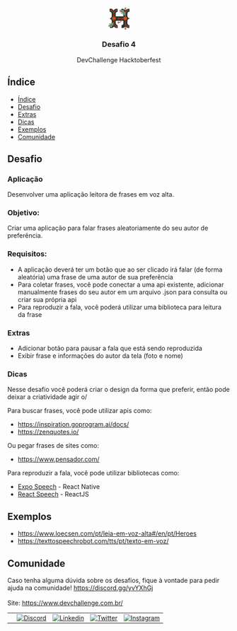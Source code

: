 <br />
<p align="center">

  <img width="10%" align="center" src="../../recursos/icon.svg"/>
  
  <h3 align="center">Desafio 4</h3>

  <p align="center">
   DevChallenge Hacktoberfest
  </p>

## Índice

- [Índice](#índice)
- [Desafio](#desafio)
- [Extras](#extras)
- [Dicas](#dicas)
- [Exemplos](#exemplos)
- [Comunidade](#comunidade)

## Desafio 

### Aplicação
Desenvolver uma aplicação leitora de frases em voz alta.

### Objetivo: 
Criar uma aplicação para falar frases aleatoriamente do seu autor de preferência.

### Requisitos:
- A aplicação deverá ter um botão que ao ser clicado irá falar (de forma aleatória) uma frase de uma autor de sua preferência
- Para coletar frases, você pode conectar a uma api existente, adicionar manualmente frases do seu autor em um arquivo .json para consulta ou criar sua própria api
- Para reproduzir a fala, você poderá utilizar uma biblioteca para leitura da frase

### Extras
- Adicionar botão para pausar a fala que está sendo reproduzida
- Exibir frase e informações do autor da tela (foto e nome)


### Dicas
Nesse desafio você poderá criar o design da forma que preferir, então pode deixar a criatividade agir o/

Para buscar frases, você pode utilizar apis como:
- https://inspiration.goprogram.ai/docs/
- https://zenquotes.io/

Ou pegar frases de sites como:
- https://www.pensador.com/

Para reproduzir a fala, você pode utilizar bibliotecas como:
- [Expo Speech](https://www.npmjs.com/package/expo-speech) - React Native
- [React Speech](https://www.npmjs.com/package/react-speech) - ReactJS


## Exemplos
- https://www.loecsen.com/pt/leia-em-voz-alta#/en/pt/Heroes
- https://texttospeechrobot.com/tts/pt/texto-em-voz/

## Comunidade
Caso tenha alguma dúvida sobre os desafios, fique à vontade para pedir ajuda na comunidade! https://discord.gg/yvYXhGj <br>
<br>
Site: https://www.devchallenge.com.br/ <br>

<table style="border-color:transparent">
    <th>
        <td><a href="https://discord.gg/yvYXhGj"><img src="https://cdn3.iconfinder.com/data/icons/discord/64/discord_20-512.png" width="30px" height="30px" alt="Discord">      </a></td>
    <td><a href="https://www.linkedin.com/company/devchallenge/"><img src="https://image.flaticon.com/icons/svg/1384/1384014.svg" width="30px" height="30px"                alt="Linkedin"></a></td>
    <td><a href="https://twitter.com/dev_challenge"><img src="https://cdn3.iconfinder.com/data/icons/picons-social/57/43-twitter-512.png" width="30px" height="30px"        alt="Twitter"></a</td>
    <td><a href="https://www.instagram.com/devchallenge/"><img src="https://cdn4.iconfinder.com/data/icons/picons-social/57/38-instagram-3-512.png" width="30px"            height="30px" alt="Instagram"></a></td>
    </th>
</table>

